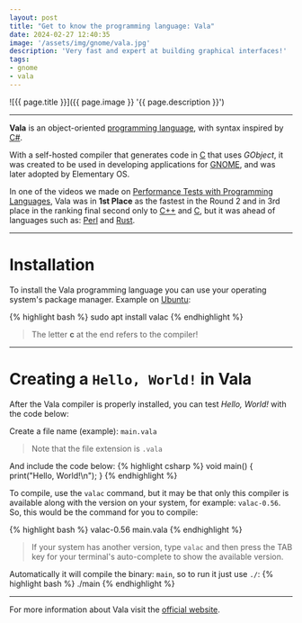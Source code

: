```yaml
---
layout: post
title: "Get to know the programming language: Vala"
date: 2024-02-27 12:40:35
image: '/assets/img/gnome/vala.jpg'
description: 'Very fast and expert at building graphical interfaces!'
tags:
- gnome
- vala
---
```


![{{ page.title }}]({{ page.image }} '{{ page.description }}')

---

**Vala** is an object-oriented [programming language](https://terminalroot.com/hello-world-in-25-programming-languages-proposal-docs-and-links/), with syntax inspired by [C#](https://terminalroot.com/tags#csharp).

With a self-hosted compiler that generates code in [C](https://terminalroot.com/c) that uses *GObject*, it was created to be used in developing applications for [GNOME](https://terminalroot.com/tags#gnome), and was later adopted by Elementary OS.

In one of the videos we made on [Performance Tests with Programming Languages](https://github.com/terroo/langs-test-loop), Vala was in **1st Place** as the fastest in the Round 2 and in 3rd place in the ranking final second only to [C++](https://terminalroot.com/tags#cpp) and [C](https://terminalroot.com/tahs#clanguage), but it was ahead of languages such as: [Perl](https://terminalroot.com/tags#perl) and [Rust](https://terminalroot.com/tags#rust).

---

# Installation
To install the Vala programming language you can use your operating system's package manager. Example on [Ubuntu](https://terminalroot.com/tags#ubuntu):

{% highlight bash %}
sudo apt install valac
{% endhighlight %}
> The letter **c** at the end refers to the compiler!

---

# Creating a `Hello, World!` in Vala
After the Vala compiler is properly installed, you can test *Hello, World!* with the code below:

Create a file name (example): `main.vala`
> Note that the file extension is `.vala`

And include the code below:
{% highlight csharp %}
void main() {
     print("Hello, World!\n");
}
{% endhighlight %}

To compile, use the `valac` command, but it may be that only this compiler is available along with the version on your system, for example: `valac-0.56`. So, this would be the command for you to compile:

{% highlight bash %}
valac-0.56 main.vala
{% endhighlight %}
> If your system has another version, type `valac` and then press the TAB key for your terminal's auto-complete to show the available version.

Automatically it will compile the binary: `main`, so to run it just use `./`:
{% highlight bash %}
./main
{% endhighlight %}

---

For more information about Vala visit the [official website](https://vala.dev/).

